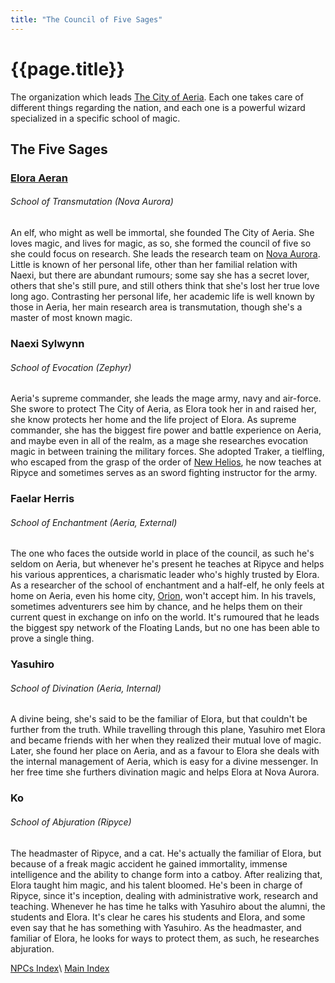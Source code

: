 ```yaml
---
title: "The Council of Five Sages"
---
```


# {{page.title}}

The organization which leads [The City of Aeria](<../Factions/The City of Aeria/Summary>). Each one takes care of different things regarding the nation, and each one is a powerful wizard specialized in a specific school of magic.

## The Five Sages

### [Elora Aeran](<Elora Aeran>)

###### School of Transmutation (Nova Aurora)

An elf, who might as well be immortal, she founded The City of Aeria. She loves magic, and lives for magic, as so, she formed the council of five so she could focus on research. She leads the research team on [Nova Aurora](<../Factions/The City of Aeria/Nova Aurora>). Little is known of her personal life, other than her familial relation with Naexi, but there are abundant rumours; some say she has a secret lover, others that she's still pure, and still others think that she's lost her true love long ago. Contrasting her personal life, her academic life is well known by those in Aeria, her main research area is transmutation, though she's a master of most known magic.

### Naexi Sylwynn

###### School of Evocation (Zephyr)

Aeria's supreme commander, she leads the mage army, navy and air-force. She swore to protect The City of Aeria, as Elora took her in and raised her, she know protects her home and the life project of Elora. As supreme commander, she has the biggest fire power and battle experience on Aeria, and maybe even in all of the realm, as a mage she researches evocation magic in between training the military forces. She adopted Traker, a tielfling, who escaped from the grasp of the order of [New Helios](<../Factions/New Helios/Summary>), he now teaches at Ripyce and sometimes serves as an sword fighting instructor for the army.

### Faelar Herris

###### School of Enchantment (Aeria, External)

The one who faces the outside world in place of the council, as such he's seldom on Aeria, but whenever he's present he teaches at Ripyce and helps his various apprentices, a charismatic leader who's highly trusted by Elora. As a researcher of the school of enchantment and a half-elf, he only feels at home on Aeria, even his home city, [Orion](../Factions/Orion/Summary), won't accept him. In his travels, sometimes adventurers see him by chance, and he helps them on their current quest in exchange on info on the world. It's rumoured that he leads the biggest spy network of the Floating Lands, but no one has been able to prove a single thing.

### Yasuhiro <!--Kitsune-->

###### School of Divination (Aeria, Internal)

A divine being, she's said to be the familiar of Elora, but that couldn't be further from the truth. While travelling through this plane, Yasuhiro met Elora and became friends with her when they realized their mutual love of magic. Later, she found her place on Aeria, and as a favour to Elora she deals with the internal management of Aeria, which is easy for a divine messenger. In her free time she furthers divination magic and helps Elora at Nova Aurora.

### Ko <!--Neko-->

###### School of Abjuration (Ripyce)

The headmaster of Ripyce, and a cat. He's actually the familiar of Elora, but because of a freak magic accident he gained immortality, immense intelligence and the ability to change form into a catboy. After realizing that, Elora taught him magic, and his talent bloomed. He's been in charge of Ripyce, since it's inception, dealing with administrative work, research and teaching. Whenever he has time he talks with Yasuhiro about the alumni, the students and Elora. It's clear he cares his students and Elora, and some even say that he has something with Yasuhiro. As the headmaster, and familiar of Elora, he looks for ways to protect them, as such, he researches abjuration.

[NPCs Index](index)\\
[Main Index](../index)
